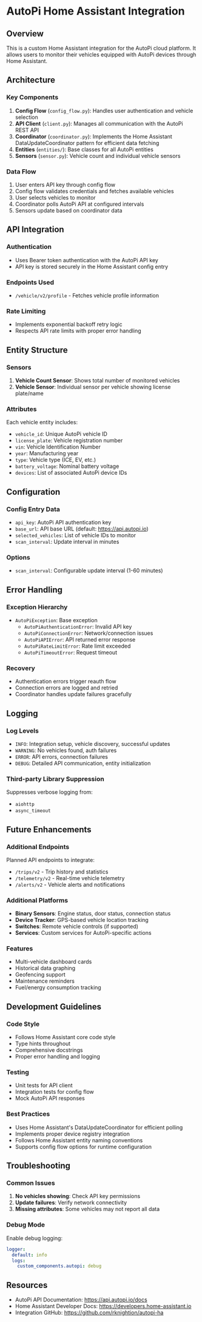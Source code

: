 # AutoPi Home Assistant Integration

## Overview
This is a custom Home Assistant integration for the AutoPi cloud platform. It allows users to monitor their vehicles equipped with AutoPi devices through Home Assistant.

## Architecture

### Key Components
1. **Config Flow** (`config_flow.py`): Handles user authentication and vehicle selection
2. **API Client** (`client.py`): Manages all communication with the AutoPi REST API
3. **Coordinator** (`coordinator.py`): Implements the Home Assistant DataUpdateCoordinator pattern for efficient data fetching
4. **Entities** (`entities/`): Base classes for all AutoPi entities
5. **Sensors** (`sensor.py`): Vehicle count and individual vehicle sensors

### Data Flow
1. User enters API key through config flow
2. Config flow validates credentials and fetches available vehicles
3. User selects vehicles to monitor
4. Coordinator polls AutoPi API at configured intervals
5. Sensors update based on coordinator data

## API Integration

### Authentication
- Uses Bearer token authentication with the AutoPi API key
- API key is stored securely in the Home Assistant config entry

### Endpoints Used
- `/vehicle/v2/profile` - Fetches vehicle profile information

### Rate Limiting
- Implements exponential backoff retry logic
- Respects API rate limits with proper error handling

## Entity Structure

### Sensors
1. **Vehicle Count Sensor**: Shows total number of monitored vehicles
2. **Vehicle Sensor**: Individual sensor per vehicle showing license plate/name

### Attributes
Each vehicle entity includes:
- `vehicle_id`: Unique AutoPi vehicle ID
- `license_plate`: Vehicle registration number
- `vin`: Vehicle Identification Number
- `year`: Manufacturing year
- `type`: Vehicle type (ICE, EV, etc.)
- `battery_voltage`: Nominal battery voltage
- `devices`: List of associated AutoPi device IDs

## Configuration

### Config Entry Data
- `api_key`: AutoPi API authentication key
- `base_url`: API base URL (default: https://api.autopi.io)
- `selected_vehicles`: List of vehicle IDs to monitor
- `scan_interval`: Update interval in minutes

### Options
- `scan_interval`: Configurable update interval (1-60 minutes)

## Error Handling

### Exception Hierarchy
- `AutoPiException`: Base exception
  - `AutoPiAuthenticationError`: Invalid API key
  - `AutoPiConnectionError`: Network/connection issues
  - `AutoPiAPIError`: API returned error response
  - `AutoPiRateLimitError`: Rate limit exceeded
  - `AutoPiTimeoutError`: Request timeout

### Recovery
- Authentication errors trigger reauth flow
- Connection errors are logged and retried
- Coordinator handles update failures gracefully

## Logging

### Log Levels
- `INFO`: Integration setup, vehicle discovery, successful updates
- `WARNING`: No vehicles found, auth failures
- `ERROR`: API errors, connection failures
- `DEBUG`: Detailed API communication, entity initialization

### Third-party Library Suppression
Suppresses verbose logging from:
- `aiohttp`
- `async_timeout`

## Future Enhancements

### Additional Endpoints
Planned API endpoints to integrate:
- `/trips/v2` - Trip history and statistics
- `/telemetry/v2` - Real-time vehicle telemetry
- `/alerts/v2` - Vehicle alerts and notifications

### Additional Platforms
- **Binary Sensors**: Engine status, door status, connection status
- **Device Tracker**: GPS-based vehicle location tracking
- **Switches**: Remote vehicle controls (if supported)
- **Services**: Custom services for AutoPi-specific actions

### Features
- Multi-vehicle dashboard cards
- Historical data graphing
- Geofencing support
- Maintenance reminders
- Fuel/energy consumption tracking

## Development Guidelines

### Code Style
- Follows Home Assistant core code style
- Type hints throughout
- Comprehensive docstrings
- Proper error handling and logging

### Testing
- Unit tests for API client
- Integration tests for config flow
- Mock AutoPi API responses

### Best Practices
- Uses Home Assistant's DataUpdateCoordinator for efficient polling
- Implements proper device registry integration
- Follows Home Assistant entity naming conventions
- Supports config flow options for runtime configuration

## Troubleshooting

### Common Issues
1. **No vehicles showing**: Check API key permissions
2. **Update failures**: Verify network connectivity
3. **Missing attributes**: Some vehicles may not report all data

### Debug Mode
Enable debug logging:
```yaml
logger:
  default: info
  logs:
    custom_components.autopi: debug
```

## Resources
- AutoPi API Documentation: https://api.autopi.io/docs
- Home Assistant Developer Docs: https://developers.home-assistant.io
- Integration GitHub: https://github.com/rknightion/autopi-ha